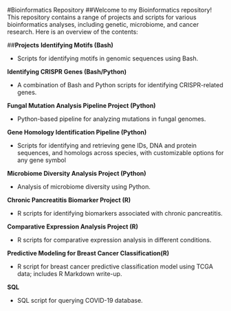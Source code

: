 #Bioinformatics Repository
##Welcome to my Bioinformatics repository! This repository contains a range of projects and scripts for various bioinformatics analyses, including genetic, microbiome, and cancer research. Here is an overview of the contents:

##**Projects**
**Identifying Motifs (Bash)**
 * Scripts for identifying motifs in genomic sequences using Bash.

**Identifying CRISPR Genes (Bash/Python)**
 * A combination of Bash and Python scripts for identifying CRISPR-related genes.

**Fungal Mutation Analysis Pipeline Project (Python)**
 * Python-based pipeline for analyzing mutations in fungal genomes.

**Gene Homology Identification Pipeline (Python)** 
 * Scripts for identifying and retrieving gene IDs, DNA and protein sequences, and homologs across species, with customizable options for any gene symbol

**Microbiome Diversity Analysis Project (Python)**
 * Analysis of microbiome diversity using Python.

**Chronic Pancreatitis Biomarker Project (R)**
 * R scripts for identifying biomarkers associated with chronic pancreatitis.

**Comparative Expression Analysis Project (R)**
* R scripts for comparative expression analysis in different conditions.

**Predictive Modeling for Breast Cancer Classification(R)**
 * R script for breast cancer predictive classification model using TCGA data; includes R Markdown write-up.

**SQL**
 * SQL script for querying COVID-19 database.

